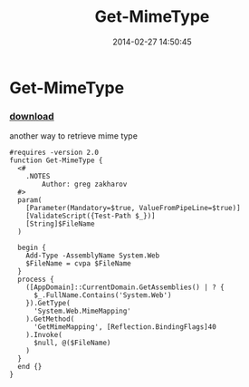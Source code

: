 ﻿---
pid:            4935
parent:         0
children:       
poster:         greg zakharov
title:          Get-MimeType
date:           2014-02-27 14:50:45
description:    another way to retrieve mime type
format:         posh
---

# Get-MimeType

### [download](4935.ps1)  

another way to retrieve mime type

```posh
#requires -version 2.0
function Get-MimeType {
  <#
    .NOTES
        Author: greg zakharov
  #>
  param(
    [Parameter(Mandatory=$true, ValueFromPipeLine=$true)]
    [ValidateScript({Test-Path $_})]
    [String]$FileName
  )
  
  begin {
    Add-Type -AssemblyName System.Web
    $FileName = cvpa $FileName
  }
  process {
    ([AppDomain]::CurrentDomain.GetAssemblies() | ? {
      $_.FullName.Contains('System.Web')
    }).GetType(
      'System.Web.MimeMapping'
    ).GetMethod(
      'GetMimeMapping', [Reflection.BindingFlags]40
    ).Invoke(
      $null, @($FileName)
    )
  }
  end {}
}
```
